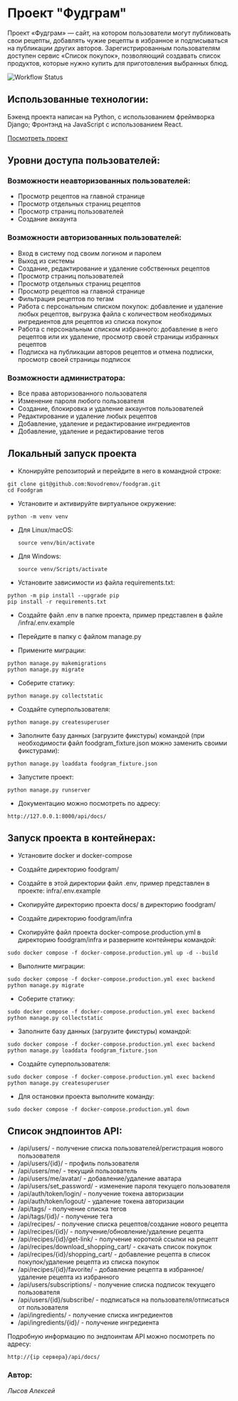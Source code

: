 # Проект "Фудграм"
Проект «Фудграм» —  сайт, на котором пользователи могут публиковать свои рецепты, добавлять чужие рецепты в избранное и подписываться на публикации других авторов. Зарегистрированным пользователям доступен сервис «Список покупок», позволяющий создавать список продуктов, которые нужно купить для приготовления выбранных блюд. 

![Workflow Status](https://github.com/Novodremov/foodgram/actions/workflows/main.yml/badge.svg)

## Использованные технологии:
Бэкенд проекта написан на Python, с использованием фреймворка Django;
Фронтэнд на JavaScript с использованием React.


[Посмотреть проект](https://foodgram2024.zapto.org)

## Уровни доступа пользователей:  

### Возможности неавторизованных пользователей:
- Просмотр рецептов на главной странице
- Просмотр отдельных страниц рецептов
- Просмотр страниц пользователей
- Создание аккаунта

### Возможности авторизованных пользователей:
- Вход в систему под своим логином и паролем
- Выход из системы
- Создание, редактирование и удаление собственных рецептов
- Просмотр страниц пользователей
- Просмотр отдельных страниц рецептов
- Просмотр рецептов на главной странице
- Фильтрация рецептов по тегам
- Работа с персональным списком покупок: добавление и удаление любых рецептов, выгрузка файла с количеством необходимых ингредиентов для рецептов из списка покупок
- Работа с персональным списком избранного: добавление в него рецептов или их удаление, просмотр своей страницы избранных рецептов
- Подписка на публикации авторов рецептов и отмена подписки, просмотр своей страницы подписок

### Возможности администратора:
- Все права авторизованного пользователя
- Изменение пароля любого пользователя
- Создание, блокировка и удаление аккаунтов пользователей
- Редактирование и удаление любых рецептов
- Добавление, удаление и редактирование ингредиентов
- Добавление, удаление и редактирование тегов

## Локальный запуск проекта

- Клонируйте репозиторий и перейдите в него в командной строке:
```
git clone git@github.com:Novodremov/foodgram.git
cd Foodgram
```

- Установите и активируйте виртуальное окружение:

```
python -m venv venv
```

- Для Linux/macOS:

    ```
    source venv/bin/activate
    ```

- Для Windows:

    ```
    source venv/Scripts/activate
    ```

- Установите зависимости из файла requirements.txt:

```
python -m pip install --upgrade pip
pip install -r requirements.txt
```

- Создайте файл .env в папке проекта, пример представлен в файле /infra/.env.example  


- Перейдите в папку с файлом manage.py

- Примените миграции:
```
python manage.py makemigrations
python manage.py migrate
```

- Соберите статику:
```
python manage.py collectstatic
```

- Создайте суперпользователя:
```
python manage.py createsuperuser
```

- Заполните базу данных (загрузите фикстуры) командой
(при необходимости файл foodgram_fixture.json можно заменить своими фикстурами):
```
python manage.py loaddata foodgram_fixture.json 
```

- Запустите проект:
```
python manage.py runserver
```

- Документацию можно посмотреть по адресу:
```
http://127.0.0.1:8000/api/docs/
```

## Запуск проекта в контейнерах:

- Установите docker и docker-compose

- Создайте директорию foodgram/

- Создайте в этой директории файл .env, пример представлен в проекте: infra/.env.example  

- Скопируйте директорию проекта docs/ в директорию foodgram/

- Создайте директорию foodgram/infra

- Скопируйте файл проекта docker-compose.production.yml в директорию foodgram/infra и разверните контейнеры командой:
```
sudo docker compose -f docker-compose.production.yml up -d --build
```

- Выполните миграции:
```
sudo docker compose -f docker-compose.production.yml exec backend python manage.py migrate
```

- Соберите статику:
```
sudo docker compose -f docker-compose.production.yml exec backend python manage.py collectstatic
```

- Заполните базу данных (загрузите фикстуры) командой:
```
sudo docker compose -f docker-compose.production.yml exec backend python manage.py loaddata foodgram_fixture.json
```

- Создайте суперпользователя:
```
sudo docker compose -f docker-compose.production.yml exec backend python manage.py createsuperuser
```

- Для остановки проекта выполните команду:
```
sudo docker compose -f docker-compose.production.yml down
```

## Список эндпоинтов API:

- /api/users/ - получение списка пользователей/регистрация нового пользователя
- /api/users/{id}/ - профиль пользователя
- /api/users/me/ - текущий пользователь
- /api/users/me/avatar/ - добавление/удаление аватара
- /api/users/set_password/ - изменение пароля текущего пользователя
- /api/auth/token/login/ - получение токена авторизации
- /api/auth/token/logout/ - удаление токена авторизации
- /api/tags/ - получение списка тегов
- /api/tags/{id}/ - получение тега
- /api/recipes/ - получение списка рецептов/создание нового рецепта
- /api/recipes/{id}/ - получение/обновление/удаление рецепта
- /api/recipes/{id}/get-link/ - получение короткой ссылки на рецепт
- /api/recipes/download_shopping_cart/ - скачать список покупок
- /api/recipes/{id}/shopping_cart/ - добавление рецепта в список покупок/удаление рецепта из списка покупок
- /api/recipes/{id}/favorite/ - добавление рецепта в избранное/удаление рецепта из избранного
- /api/users/subscriptions/ - получение списка подписок текущего пользователя
- /api/users/{id}/subscribe/ - подписаться на пользователя/отписаться от пользователя
- /api/ingredients/ - получение списка ингредиентов
- /api/ingredients/{id}/ - получение ингредиента

Подробную информацию по эндпоинтам API можно посмотреть по адресу:
```
http://{ip сервера}/api/docs/
```

### Автор:  
*Лысов Алексей*
